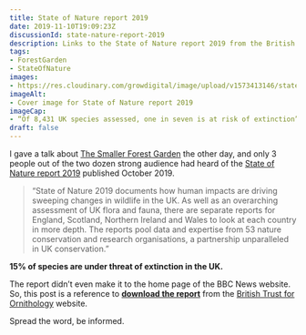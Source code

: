 ```yaml
---
title: State of Nature report 2019
date: 2019-11-10T19:09:23Z
discussionId: state-nature-report-2019
description: Links to the State of Nature report 2019 from the British Trust for Ornithology @_BTO. Because the mainstream media really doesn’t seem that interested.
tags: 
- ForestGarden
- StateOfNature
images: 
- https://res.cloudinary.com/growdigital/image/upload/v1573413146/state-of-nature-report-2019.jpg
imageAlt:
- Cover image for State of Nature report 2019
imageCap:
- “Of 8,431 UK species assessed, one in seven is at risk of extinction”. Think about it.
draft: false
---
```


I gave a talk about [The Smaller Forest Garden](https://www.forestgarden.wales/talks/smaller/) the other day, and only 3 people out of the two dozen strong audience had heard of the [State of Nature report 2019](https://www.bto.org/our-science/publications/state-nature-report/state-nature-report-2019) published October 2019. 

> “State of Nature 2019 documents how human impacts are driving sweeping changes in wildlife in the UK. As well as an overarching assessment of UK flora and fauna, there are separate reports for England, Scotland, Northern Ireland and Wales to look at each country in more depth. The reports pool data and expertise from 53 nature conservation and research organisations, a partnership unparalleled in UK conservation.”

**15% of species are under threat of extinction in the UK.**

The report didn’t even make it to the home page of the BBC News website. So, this post is a reference to **[download the report](https://www.bto.org/our-science/publications/state-nature-report/state-nature-report-2019)** from the [British Trust for Ornithology](https://www.bto.org) website.

Spread the word, be informed.
